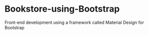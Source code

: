 # Bookstore-using-Bootstrap
Front-end development using a framework called Material Design for Bootstrap
